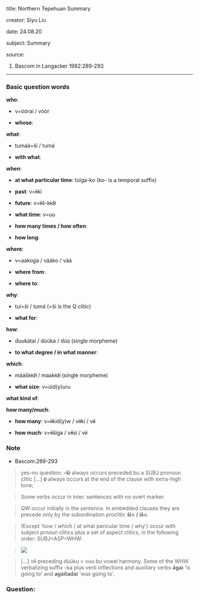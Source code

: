 
title: Northern Tepehuan Summary

creator: Siyu Liu

date: 24.08.20

subject: Summary

source: 

1. Bascom in Langacker 1982:289-293

----

### Basic question words

**who**: 

 - v=óórai / vóór
 
 - **whose**: 
 
**what**: 

 - tumáá=ši / tumá
 
 - **with what**: 
 
**when**: 

 - **at what particular time**: túíga-ko (ko- is a temporal suffix)
 
 - **past**: v=ɨɨkí
 
 - **future**: v=ɨ́ɨ́š-kɨdɨ
 
 - **what  time**: v=uu
 
 - **how many times / how often**:	
 
 - **how long**: 	
 
**where**: 

 - v=aakoga / vááko / váá
  
 - **where from**: 
 
 - **where to**: 
 
**why**: 

 - tuí=ši / tumá (=ši is the Q clitic)
 
 - **what for**:

**how**: 

 - duukátai / dúúka / dúú (single morpheme)
 
 - **to what degree / in what manner**: 
  
**which**: 

 - mááškɨdɨ / maakɨdɨ (single morpheme)
 
 - **what size**: v=úíd(y)uru
  
**what kind of**: 

**how many/much**: 
 
 - **how many**: v=ɨ́ɨ́kid(y)w / vɨ́ɨ́ki / vɨ́ɨ́
 
 - **how much**: v=ɨ́ɨ́šiga / vɨ́ɨ́si / vɨ́ɨ́


### Note

- Bascom:289-293

> yes-no question: **-ši** always occurs preceded bu a SUBJ pronoun clitic [...] **ó** always occurs at the end of the clause with extra-high tone; 

> Some verbs occur in inter. sentences with no overt marker.

> QW occur initially in the sentence. In embedded clauses they are precede only by the subordination proclitic **ši= / iš=**. 

> (Except 'how / which / at what paricular time / why') occur with subject prnoun clitics plus a set of aspect clitics, in the following order: SUBJ=ASP=WHW:

> ![](https://user-images.githubusercontent.com/33869669/91053627-615dc300-e623-11ea-8b14-36f0a0cc274d.png)

> [...] vɨ́ɨ́ preceding dúúku > vuu bu vowel harmony. Some of the WHW verbalizing suffix -ka plus verb inflections and auxiliary verbs **ágai** 'is going to' and **agáítadai** 'was going to'. 



### Question:

